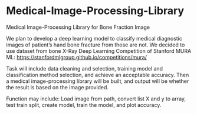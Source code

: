 # Medical-Image-Processing-Library
Medical Image-Processing Library for Bone Fraction Image

We plan to develop a deep learning model to classify medical diagnostic images of patient’s hand bone fracture from those are not. We decided to use dataset from bone X-Ray Deep Learning Competition of Stanford MURA ML: https://stanfordmlgroup.github.io/competitions/mura/

Task will include data cleaning and selection, training model and classification method selection, and achieve an acceptable accuracy. Then a medical image-processing library will be built, and output will be whether the result is based on the image provided.

Function may include: Load image from path, convert list X and y to array, test train split, create model, train the model, and plot accuracy.
